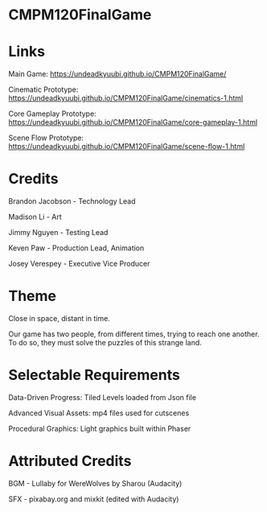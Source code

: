 # CMPM120FinalGame

# Links  
Main Game: https://undeadkyuubi.github.io/CMPM120FinalGame/

Cinematic Prototype: https://undeadkyuubi.github.io/CMPM120FinalGame/cinematics-1.html

Core Gameplay Prototype: https://undeadkyuubi.github.io/CMPM120FinalGame/core-gameplay-1.html

Scene Flow Prototype: https://undeadkyuubi.github.io/CMPM120FinalGame/scene-flow-1.html

# Credits
Brandon Jacobson - Technology Lead 

Madison Li - Art 

Jimmy Nguyen - Testing Lead  

Keven Paw - Production Lead, Animation  

Josey Verespey - Executive Vice Producer


# Theme  
Close in space, distant in time.

Our game has two people, from different times, trying to reach one another. To do so, they must solve the puzzles of this strange land.

# Selectable Requirements
Data-Driven Progress: Tiled Levels loaded from Json file

Advanced Visual Assets: mp4 files used for cutscenes

Procedural Graphics: Light graphics built within Phaser


# Attributed Credits
BGM - Lullaby for WereWolves by Sharou (Audacity)  

SFX - pixabay.org and mixkit (edited with Audacity)  

